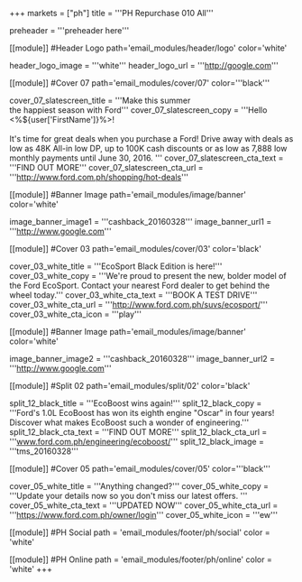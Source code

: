 +++
markets = ["ph"]
title = '''PH Repurchase 010 All'''

preheader = '''preheader here'''

[[module]] #Header Logo
path='email_modules/header/logo'
color='white'

  header_logo_image = '''white'''
  header_logo_url = '''http://google.com'''

[[module]] #Cover 07
path='email_modules/cover/07'
color='''black'''

  cover_07_slatescreen_title = '''Make this summer<br>the happiest season with Ford'''
  cover_07_slatescreen_copy = '''Hello <%${user['FirstName']}%>!<br><br>It's time for great deals when you purchase a Ford! Drive away with deals as low as 48K All-in low DP, up to 100K cash discounts or as low as 7,888 low monthly payments until June 30, 2016. '''
  cover_07_slatescreen_cta_text = '''FIND OUT MORE'''
  cover_07_slatescreen_cta_url = '''http://www.ford.com.ph/shopping/hot-deals'''
  
[[module]] #Banner Image
path='email_modules/image/banner'
color='white'

  image_banner_image1 = '''cashback_20160328'''
  image_banner_url1 = '''http://www.google.com'''

[[module]] #Cover 03
path='email_modules/cover/03'
color='black'

  cover_03_white_title = '''EcoSport Black Edition is here!'''
  cover_03_white_copy = '''We're proud to present the new, bolder model of the Ford EcoSport. Contact your nearest Ford dealer to get behind the wheel today.'''
  cover_03_white_cta_text = '''BOOK A TEST DRIVE'''
  cover_03_white_cta_url = '''http://www.ford.com.ph/suvs/ecosport/'''
  cover_03_white_cta_icon = '''play'''

[[module]] #Banner Image
path='email_modules/image/banner'
color='white'

  image_banner_image2 = '''cashback_20160328'''
  image_banner_url2 = '''http://www.google.com'''

[[module]] #Split 02
path='email_modules/split/02'
color='black'

  split_12_black_title = '''EcoBoost wins again!'''
  split_12_black_copy = '''Ford's 1.0L EcoBoost has won its eighth engine "Oscar" in four years! Discover what makes EcoBoost such a wonder of engineering.'''
  split_12_black_cta_text = '''FIND OUT MORE'''
  split_12_black_cta_url = '''www.ford.com.ph/engineering/ecoboost/'''
  split_12_black_image = '''tms_20160328'''

[[module]] #Cover 05
path='email_modules/cover/05'
color='''black'''

  cover_05_white_title = '''Anything changed?'''
  cover_05_white_copy = '''Update your details now so you don't miss our latest offers. '''
  cover_05_white_cta_text = '''UPDATED NOW'''
  cover_05_white_cta_url = '''https://www.ford.com.ph/owner/login'''
  cover_05_white_icon = '''ew'''

[[module]] #PH Social
path = 'email_modules/footer/ph/social'
color = 'white'

[[module]] #PH Online
path = 'email_modules/footer/ph/online'
color = 'white'
+++